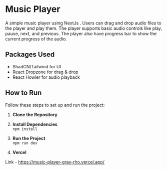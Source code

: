 # Music Player
A simple music player using NextJs . Users can drag and drop audio files to the player and play them. The player supports basic audio controls like play, pause, next, and previous. The player also have progress bar to show the current progress of the audio.


## Packages Used
- ShadCN/Tailwind for UI
- React Dropzone for drag & drop
- React Howler for audio playback
## How to Run

Follow these steps to set up and run the project:

1. **Clone the Repository**  

2. **Install Dependencies**  
   ```npm install```

3. **Run the Project**  
```npm run dev```

4. **Vercel**

Link - https://music-player-gray-rho.vercel.app/